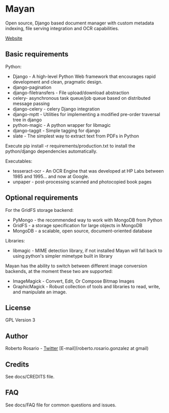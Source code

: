 Mayan
=============

Open source, Django based document manager with custom metadata indexing, file serving integration and OCR capabilities.

[Website](http://bit.ly/mayan-edms)

Basic requirements
---

Python:

* Django - A high-level Python Web framework that encourages rapid development and clean, pragmatic design.
* django-pagination
* django-filetransfers - File upload/download abstraction
* celery- asynchronous task queue/job queue based on distributed message passing
* django-celery - celery Django integration
* django-mptt - Utilities for implementing a modified pre-order traversal tree in django
* python-magic - A python wrapper for libmagic
* django-taggit - Simple tagging for django
* slate - The simplest way to extract text from PDFs in Python


Execute pip install -r requirements/production.txt to install the python/django dependencies automatically.

Executables:

* tesseract-ocr - An OCR Engine that was developed at HP Labs between 1985 and 1995... and now at Google.
* unpaper - post-processing scanned and photocopied book pages

Optional requirements
---

For the GridFS storage backend:

* PyMongo - the recommended way to work with MongoDB from Python
* GridFS - a storage specification for large objects in MongoDB
* MongoDB - a scalable, open source, document-oriented database

Libraries:

* libmagic - MIME detection library, if not installed Mayan will fall back to using python's simpler mimetype built in library

Mayan has the ability to switch between different image conversion backends, at the moment these two are supported:

* ImageMagick - Convert, Edit, Or Compose Bitmap Images
* GraphicMagick - Robust collection of tools and libraries to read, write, and manipulate an image.

License
-------
GPL Version 3


Author
------

Roberto Rosario - [Twitter](http://twitter.com/#siloraptor) [E-mail](roberto.rosario.gonzalez at gmail)


Credits
-------
See docs/CREDITS file.


FAQ
---
See docs/FAQ file for common questions and issues.
